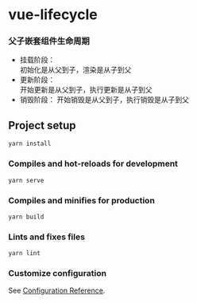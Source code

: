 # vue-lifecycle
### 父子嵌套组件生命周期
- 挂载阶段：    
初始化是从父到子，渲染是从子到父
- 更新阶段：    
开始更新是从父到子，执行更新是从子到父
- 销毁阶段：
开始销毁是从父到子，执行销毁是从子到父
## Project setup
```
yarn install
```

### Compiles and hot-reloads for development
```
yarn serve
```

### Compiles and minifies for production
```
yarn build
```

### Lints and fixes files
```
yarn lint
```

### Customize configuration
See [Configuration Reference](https://cli.vuejs.org/config/).
